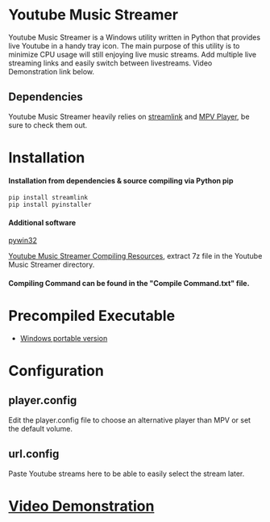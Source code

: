# Youtube Music Streamer

Youtube Music Streamer is a Windows utility written in Python that provides live Youtube in a handy tray icon. The main purpose of this utility is to minimize CPU usage will still enjoying live music streams. Add multiple live streaming links and easily switch between livestreams. Video Demonstration link below.

## Dependencies

Youtube Music Streamer heavily relies on [streamlink](https://github.com/streamlink/streamlink-portable) and [MPV Player](https://mpv.io/), be sure to check them out.

# Installation

#### Installation from dependencies & source compiling via Python pip

```
pip install streamlink
pip install pyinstaller
```

#### Additional software

[pywin32](https://sourceforge.net/projects/pywin32/?source=navbar)

[Youtube Music Streamer Compiling Resources](https://bit.ly/2IFSlkT), extract 7z file in the Youtube Music Streamer directory.

#### Compiling Command can be found in the "Compile Command.txt" file.

# Precompiled Executable

- [Windows portable version](https://bit.ly/2z4R7Qm)

# Configuration

## player.config

Edit the player.config file to choose an alternative player than MPV or set the default volume.

## url.config

Paste Youtube streams here to be able to easily select the stream later.

# [Video Demonstration](https://bit.ly/2Ky9d1U)

